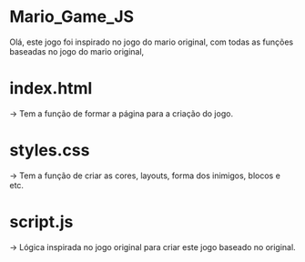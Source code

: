 # Mario_Game_JS

Olá, este jogo foi inspirado no jogo do mario original, com todas as funções baseadas no jogo do mario original,

# index.html

-> Tem a função de formar a página para a criação do jogo.

# styles.css

-> Tem a função de criar as cores, layouts, forma dos inimigos, blocos e etc.

# script.js

-> Lógica inspirada no jogo original para criar este jogo baseado no original.